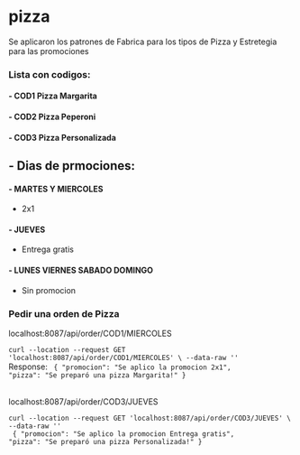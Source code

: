 # pizza
Se aplicaron los patrones de Fabrica para los tipos de Pizza y Estretegia para las promociones
<br>
### Lista con codigos:
#### - COD1 Pizza Margarita
#### - COD2 Pizza Peperoni
#### - COD3 Pizza Personalizada

## - Dias de prmociones:
#### - MARTES Y MIERCOLES 
* 2x1
#### - JUEVES             
* Entrega gratis
#### - LUNES VIERNES SABADO DOMINGO
 * Sin promocion
  
### Pedir una orden de Pizza

localhost:8087/api/order/COD1/MIERCOLES

`curl --location --request GET 'localhost:8087/api/order/COD1/MIERCOLES' \
--data-raw ''`
<br>
Response:
<code>
{
    "promocion": "Se aplico la promocion 2x1",
    "pizza": "Se preparó una pizza Margarita!"
}
</code>
<br>
<br>


localhost:8087/api/order/COD3/JUEVES

`curl --location --request GET 'localhost:8087/api/order/COD3/JUEVES' \
--data-raw ''`
<br>
<code>
{
    "promocion": "Se aplico la promocion Entrega gratis",
    "pizza": "Se preparó una pizza Personalizada!"
}
</code>

